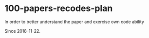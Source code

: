 # 100-papers-recodes-plan
In order to better understand the paper and exercise own code ability

Since 2018-11-22.